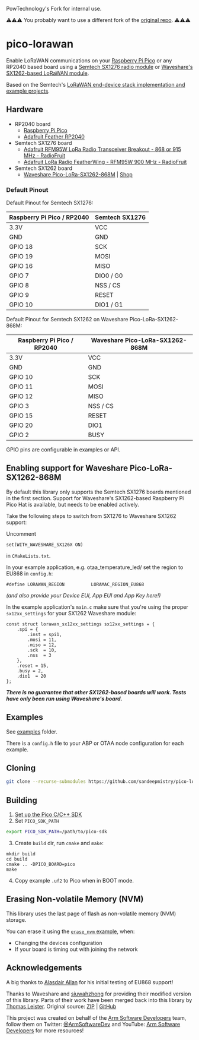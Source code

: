 PowTechnology's Fork for internal use.

⚠⚠⚠ You probably want to use a different fork of the [original repo](https://github.com/ArmDeveloperEcosystem/lorawan-library-for-pico). ⚠⚠⚠


# pico-lorawan
Enable LoRaWAN communications on your [Raspberry Pi Pico](https://www.raspberrypi.org/products/raspberry-pi-pico/) or any RP2040 based board using a [Semtech SX1276 radio module](https://www.semtech.com/apps/product.php?pn=SX1276) or [Waveshare's SX1262-based LoRaWAN module](https://www.waveshare.com/wiki/Pico-LoRa-SX1262-868M).

Based on the Semtech's [LoRaWAN end-device stack implementation and example projects](https://github.com/Lora-net/LoRaMac-node).

## Hardware

 * RP2040 board
   * [Raspberry Pi Pico](https://www.raspberrypi.org/products/raspberry-pi-pico/)
   * [Adafruit Feather RP2040](https://www.adafruit.com/product/4884)
 * Semtech SX1276 board
   * [Adafruit RFM95W LoRa Radio Transceiver Breakout - 868 or 915 MHz - RadioFruit](https://www.adafruit.com/product/3072)
   * [Adafruit LoRa Radio FeatherWing - RFM95W 900 MHz - RadioFruit](https://www.adafruit.com/product/3231)
 * Semtech SX1262 board
   * [Waveshare Pico-LoRa-SX1262-868M](https://www.waveshare.com/wiki/Pico-LoRa-SX1262-868M) | [Shop](https://www.waveshare.com/pico-lora-sx1262-868m.htm)

### Default Pinout

Default Pinout for Semtech SX1276:

| Raspberry Pi Pico / RP2040 | Semtech SX1276 |
| ----------------- | -------------- |
| 3.3V | VCC |
| GND | GND |
| GPIO 18 | SCK |
| GPIO 19 | MOSI |
| GPIO 16 | MISO |
| GPIO 7 | DIO0 / G0 |
| GPIO 8 | NSS / CS |
| GPIO 9 | RESET |
| GPIO 10 | DIO1 / G1 |

Default Pinout for Semtech SX1262 on Waveshare Pico-LoRa-SX1262-868M:

| Raspberry Pi Pico / RP2040 | Waveshare Pico-LoRa-SX1262-868M |
| ----------------- | -------------- |
| 3.3V | VCC |
| GND | GND |
| GPIO 10 | SCK |
| GPIO 11 | MOSI |
| GPIO 12 | MISO |
| GPIO 3 | NSS / CS |
| GPIO 15 | RESET |
| GPIO 20 | DIO1 |
| GPIO 2 | BUSY |

GPIO pins are configurable in examples or API.

## Enabling support for Waveshare Pico-LoRa-SX1262-868M

By default this library only supports the Semtech SX1276 boards mentioned in the first section. Support for Waveshare's SX1262-based Raspberry Pi Pico Hat is available, but needs to be enabled actively.

Take the following steps to switch from SX1276 to Waveshare SX1262 support:

Uncomment

```
set(WITH_WAVESHARE_SX126X ON)
```

in  `CMakeLists.txt`.

In your example application, e.g. otaa_temperature_led/ set the region to EU868 in `config.h`:

```
#define LORAWAN_REGION          LORAMAC_REGION_EU868
```

_(and also provide your Device EUI, App EUI and App Key here!)_

In the example application's `main.c` make sure that you're using the proper `sx12xx_settings` for your SX1262 Waveshare module:

```
const struct lorawan_sx12xx_settings sx12xx_settings = {
    .spi = {
        .inst = spi1,
        .mosi = 11,
        .miso = 12,
        .sck  = 10,
        .nss  = 3
    },
    .reset = 15,
    .busy = 2,
    .dio1  = 20
};
```

_**There is no guarantee that other SX1262-based boards will work. Tests have only been run using Waveshare's board.**_

## Examples

See [examples](examples/) folder.

There is a `config.h` file to your ABP or OTAA node configuration for each example.

## Cloning

```sh
git clone --recurse-submodules https://github.com/sandeepmistry/pico-lorawan.git
```

## Building

1. [Set up the Pico C/C++ SDK](https://datasheets.raspberrypi.org/pico/getting-started-with-pico.pdf)
2. Set `PICO_SDK_PATH`
```sh
export PICO_SDK_PATH=/path/to/pico-sdk
```
3. Create `build` dir, run `cmake` and `make`:
```
mkdir build
cd build
cmake .. -DPICO_BOARD=pico
make
```
4. Copy example `.uf2` to Pico when in BOOT mode.

## Erasing Non-volatile Memory (NVM)

This library uses the last page of flash as non-volatile memory (NVM) storage.

You can erase it using the [`erase_nvm` example](examples/nvm), when:

 * Changing the devices configuration
 * If your board is timing out with joining the network

## Acknowledgements

A big thanks to [Alasdair Allan](https://github.com/aallan) for his initial testing of EU868 support!

Thanks to Waveshare and [siuwahzhong](https://github.com/siuwahzhong) for providing their modified version of this library. Parts of their work have been merged back into this library by [Thomas Leister](https://github.com/ThomasLeister). Original source: [ZIP](https://www.waveshare.com/w/upload/0/08/Pico-LoRa-SX1262-868M_Code.zip) | [GitHub](https://github.com/siuwahzhong/lorawan-library-for-pico)

This project was created on behalf of the [Arm Software Developers](https://developer.arm.com/) team, follow them on Twitter: [@ArmSoftwareDev](https://twitter.com/armsoftwaredev) and YouTube: [Arm Software Developers](https://www.youtube.com/channel/UCHUAckhCfRom2EHDGxwhfOg) for more resources!

